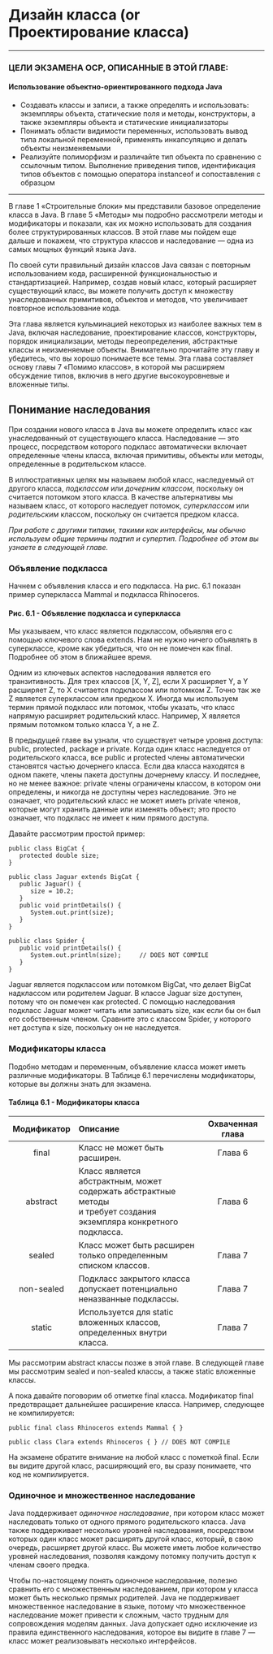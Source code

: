 # Дизайн класса (or Проектирование класса)

---

### ЦЕЛИ ЭКЗАМЕНА OCP, ОПИСАННЫЕ В ЭТОЙ ГЛАВЕ:

#### Использование объектно-ориентированного подхода Java

+ Создавать классы и записи, а также определять и использовать: экземпляры объекта, статические поля и методы,
  конструкторы, а также экземпляры объекта и статические инициализаторы
+ Понимать области видимости переменных, использовать вывод типа локальной переменной, применять инкапсуляцию и делать 
  объекты неизменяемыми
+ Реализуйте полиморфизм и различайте тип объекта по сравнению с ссылочным типом. Выполнение приведения типов, 
   идентификация типов объектов с помощью оператора instanceof и сопоставления с образцом

---

В главе 1 «Строительные блоки» мы представили базовое определение класса в Java. В главе 5 «Методы» мы подробно 
рассмотрели методы и модификаторы и показали, как их можно использовать для создания более структурированных классов. 
В этой главе мы пойдем еще дальше и покажем, что структура классов и наследование — одна из самых мощных функций языка 
Java.

По своей сути правильный дизайн классов Java связан с повторным использованием кода, расширенной функциональностью и 
стандартизацией. Например, создав новый класс, который расширяет существующий класс, вы можете получить доступ к 
множеству унаследованных примитивов, объектов и методов, что увеличивает повторное использование кода.

Эта глава является кульминацией некоторых из наиболее важных тем в Java, включая наследование, проектирование классов, 
конструкторы, порядок инициализации, методы переопределения, абстрактные классы и неизменяемые объекты. Внимательно 
прочитайте эту главу и убедитесь, что вы хорошо понимаете все темы. Эта глава составляет основу главы 7 
«Помимо классов», в которой мы расширяем обсуждение типов, включив в него другие высокоуровневые и вложенные типы.

## Понимание наследования

При создании нового класса в Java вы можете определить класс как унаследованный от существующего класса. 
Наследование — это процесс, посредством которого подкласс автоматически включает определенные члены класса, включая 
примитивы, объекты или методы, определенные в родительском классе.

В иллюстративных целях мы называем любой класс, наследуемый от другого класса, _подклассом_ или _дочерним классом_, 
поскольку он считается потомком этого класса. В качестве альтернативы мы называем класс, от которого наследует потомок, 
_суперклассом_ или _родительским_ классом, поскольку он считается предком класса.

_При работе с другими типами, такими как интерфейсы, мы обычно используем общие термины подтип и супертип. Подробнее об 
этом вы узнаете в следующей главе._

### Объявление подкласса

Начнем с объявления класса и его подкласса. На рис. 6.1 показан пример суперкласса Mammal и подкласса Rhinoceros.

#### Рис. 6.1 - Объявление подкласса и суперкласса


Мы указываем, что класс является подклассом, объявляя его с помощью ключевого слова extends. Нам не нужно ничего 
объявлять в суперклассе, кроме как убедиться, что он не помечен как final. Подробнее об этом в ближайшее время.

Одним из ключевых аспектов наследования является его транзитивность. Для трех классов [X, Y, Z], если X расширяет Y, а 
Y расширяет Z, то X считается подклассом или потомком Z. Точно так же Z является суперклассом или предком X. 
Иногда мы используем термин прямой подкласс или потомок, чтобы указать, что класс напрямую расширяет родительский класс.
Например, X является прямым потомком только класса Y, а не Z.

В предыдущей главе вы узнали, что существует четыре уровня доступа: public, protected, package и private. Когда один 
класс наследуется от родительского класса, все public и protected члены автоматически становятся частью дочернего 
класса. Если два класса находятся в одном пакете, члены пакета доступны дочернему классу. И последнее, но не менее 
важное: private члены ограничены классом, в котором они определены, и никогда не доступны через наследование. 
Это не означает, что родительский класс не может иметь private членов, которые могут хранить данные или изменять объект; 
это просто означает, что подкласс не имеет к ним прямого доступа.

Давайте рассмотрим простой пример:

```
public class BigCat {
   protected double size;
}

public class Jaguar extends BigCat {
   public Jaguar() {
      size = 10.2;
   }
   public void printDetails() {
      System.out.print(size);
   }
}

public class Spider {
   public void printDetails() {
      System.out.println(size);     // DOES NOT COMPILE
   }
}
```

Jaguar является подклассом или потомком BigCat, что делает BigCat надклассом или родителем Jaguar. В классе Jaguar 
size доступен, потому что он помечен как protected. С помощью наследования подкласс Jaguar может читать или 
записывать size, как если бы он был его собственным членом. Сравните это с классом Spider, у которого нет доступа к 
size, поскольку он не наследуется.

### Модификаторы класса

Подобно методам и переменным, объявление класса может иметь различные модификаторы. В Таблице 6.1 перечислены 
модификаторы, которые вы должны знать для экзамена.

#### Таблица 6.1 - Модификаторы класса

|    Модификатор    | Описание                                                                                                                  | Охваченная глава |  
|:-----------------:|:--------------------------------------------------------------------------------------------------------------------------|:----------------:|
|       final       | Класс не может быть расширен.                                                                                             |     Глава 6      |                                     
|     abstract      | Класс является абстрактным, может содержать абстрактные методы<br/>  и требует создания экземпляра конкретного подкласса. |     Глава 6      |                                        
|      sealed       | Класс может быть расширен только определенным списком классов.                                                                                                                      |     Глава 7      |                                   
|    non-sealed     | Подкласс закрытого класса допускает потенциально неназванные подклассы.                                                                                                                       |     Глава 7      |
|      static       | Используется для static вложенных классов, определенных внутри класса.                                                                                                             |     Глава 7      |

Мы рассмотрим abstract классы позже в этой главе. В следующей главе мы рассмотрим sealed и non-sealed классы, а также 
static вложенные классы.

А пока давайте поговорим об отметке final класса. Модификатор final предотвращает дальнейшее расширение класса. 
Например, следующее не компилируется:

```
public final class Rhinoceros extends Mammal { }

public class Clara extends Rhinoceros { } // DOES NOT COMPILE
```

На экзамене обратите внимание на любой класс с пометкой final. Если вы видите другой класс, расширяющий его, вы сразу 
понимаете, что код не компилируется.

### Одиночное и множественное наследование

Java поддерживает _одиночное наследование_, при котором класс может наследовать только от одного прямого родительского 
класса. Java также поддерживает несколько уровней наследования, посредством которых один класс может расширять другой 
класс, который, в свою очередь, расширяет другой класс. Вы можете иметь любое количество уровней наследования, позволяя 
каждому потомку получить доступ к членам своего предка.

Чтобы по-настоящему понять одиночное наследование, полезно сравнить его с множественным наследованием, при котором у 
класса может быть несколько прямых родителей. Java не поддерживает множественное наследование в языке, потому что 
множественное наследование может привести к сложным, часто трудным для сопровождения моделям данных. Java допускает 
одно исключение из правила единственного наследования, которое вы видите в главе 7 — класс может реализовывать несколько
интерфейсов.







